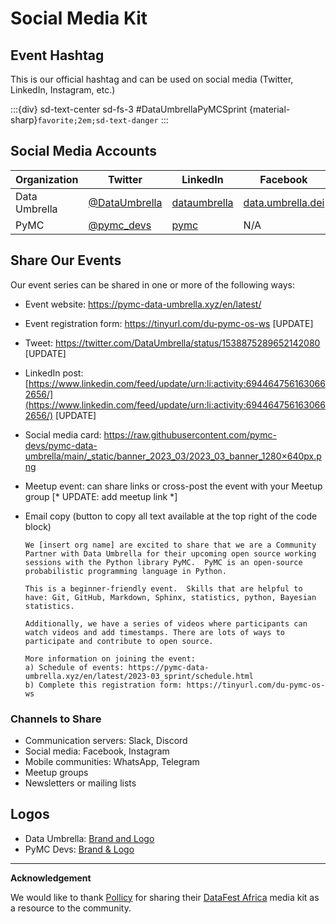 # Social Media Kit

## Event Hashtag
This is our official hashtag and can be used on social media (Twitter, LinkedIn, Instagram, etc.)

:::{div} sd-text-center sd-fs-3
#DataUmbrellaPyMCSprint {material-sharp}`favorite;2em;sd-text-danger`
:::


## Social Media Accounts

| Organization   | Twitter  |  LinkedIn | Facebook | Instagram       | Discourse      |
|----------------|----------|-----------|----------|-----------------|----------------|
| Data Umbrella  | [@DataUmbrella](https://twitter.com/DataUmbrella) |  [dataumbrella](https://www.linkedin.com/company/dataumbrella/) | [data.umbrella.dei](https://www.facebook.com/data.umbrella.dei) | [@data.umbrella](https://www.instagram.com/data.umbrella/)  | N/A |
| PyMC  | [@pymc_devs](https://twitter.com/pymc_devs) |  [pymc](https://www.linkedin.com/company/pymc/mycompany/) | N/A | N/A  |  [discourse.pymc.io](https://discourse.pymc.io)


## Share Our Events

Our event series can be shared in one or more of the following ways:
- Event website: https://pymc-data-umbrella.xyz/en/latest/
- Event registration form:  https://tinyurl.com/du-pymc-os-ws [UPDATE]
- Tweet:  https://twitter.com/DataUmbrella/status/1538875289652142080 [UPDATE]
- LinkedIn post: [https://www.linkedin.com/feed/update/urn:li:activity:6944647561630662656/](https://www.linkedin.com/feed/update/urn:li:activity:6944647561630662656/) [UPDATE]
- Social media card:  https://raw.githubusercontent.com/pymc-devs/pymc-data-umbrella/main/_static/banner_2023_03/2023_03_banner_1280×640px.png
- Meetup event: can share links or cross-post the event with your Meetup group [* UPDATE: add meetup link *]
- Email copy (button to copy all text available at the top right of the code block)

  ```none
  We [insert org name] are excited to share that we are a Community Partner with Data Umbrella for their upcoming open source working sessions with the Python library PyMC.  PyMC is an open-source probabilistic programming language in Python.

  This is a beginner-friendly event.  Skills that are helpful to have: Git, GitHub, Markdown, Sphinx, statistics, python, Bayesian statistics.

  Additionally, we have a series of videos where participants can watch videos and add timestamps. There are lots of ways to participate and contribute to open source.

  More information on joining the event:
  a) Schedule of events: https://pymc-data-umbrella.xyz/en/latest/2023-03_sprint/schedule.html
  b) Complete this registration form: https://tinyurl.com/du-pymc-os-ws
  ```
### Channels to Share
- Communication servers: Slack, Discord
- Social media: Facebook, Instagram
- Mobile communities: WhatsApp, Telegram
- Meetup groups
- Newsletters or mailing lists

## Logos
- Data Umbrella: [Brand and Logo](https://github.com/data-umbrella/info)
- PyMC Devs:  [Brand & Logo](https://github.com/pymc-devs/brand)

---

**Acknowledgement**

We would like to thank [Pollicy](https://pollicy.org) for sharing their [DataFest Africa](https://datafest.africa) media kit as a resource to the community.
